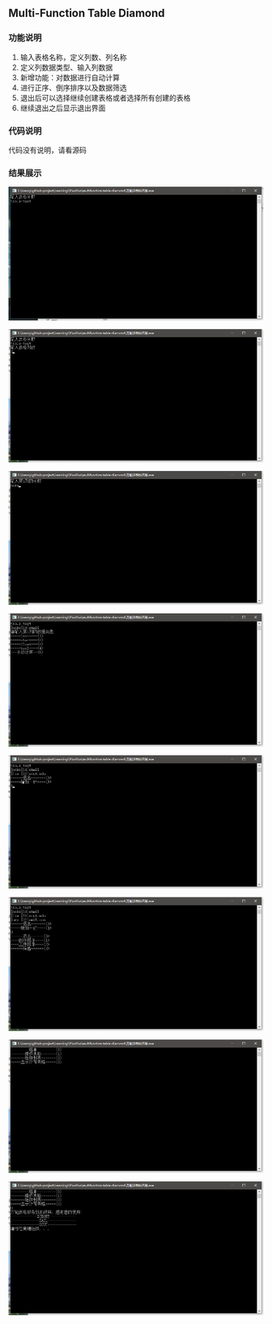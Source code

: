## Multi-Function Table Diamond

### 功能说明

1. 输入表格名称，定义列数、列名称
2. 定义列数据类型、输入列数据
3. 新增功能：对数据进行自动计算
4. 进行正序、倒序排序以及数据筛选
5. 退出后可以选择继续创建表格或者选择所有创建的表格
6. 继续退出之后显示退出界面

### 代码说明

代码没有说明，请看源码

### 结果展示

![input_table_name](./fig/input_table_name.png)

![input_column_num](./fig/input_column_num.png)

![input_column_name](./fig/input_column_name.png)

![input_data_type](./fig/input_data_type.png)

![add_new_column](./fig/add_new_column.png)

![function_list](./fig/function_list.png)

![exit_function_list](./fig/exit_function_list.png)

![complete](./fig/complete.png)